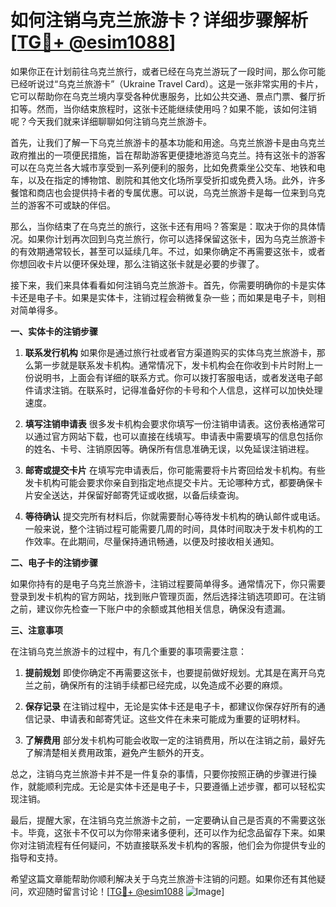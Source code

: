 # 如何注销乌克兰旅游卡？详细步骤解析[[TG💪+ @esim1088](https://t.me/s/esim1088)]

如果你正在计划前往乌克兰旅行，或者已经在乌克兰游玩了一段时间，那么你可能已经听说过“乌克兰旅游卡”（Ukraine Travel Card）。这是一张非常实用的卡片，它可以帮助你在乌克兰境内享受各种优惠服务，比如公共交通、景点门票、餐厅折扣等。然而，当你结束旅程时，这张卡还能继续使用吗？如果不能，该如何注销呢？今天我们就来详细聊聊如何注销乌克兰旅游卡。

首先，让我们了解一下乌克兰旅游卡的基本功能和用途。乌克兰旅游卡是由乌克兰政府推出的一项便民措施，旨在帮助游客更便捷地游览乌克兰。持有这张卡的游客可以在乌克兰各大城市享受到一系列便利的服务，比如免费乘坐公交车、地铁和电车，以及在指定的博物馆、剧院和其他文化场所享受折扣或免费入场。此外，许多餐馆和商店也会提供持卡者的专属优惠。可以说，乌克兰旅游卡是每一位来到乌克兰的游客不可或缺的伴侣。

那么，当你结束了在乌克兰的旅行，这张卡还有用吗？答案是：取决于你的具体情况。如果你计划再次回到乌克兰旅行，你可以选择保留这张卡，因为乌克兰旅游卡的有效期通常较长，甚至可以延续几年。不过，如果你确定不再需要这张卡，或者你想回收卡片以便环保处理，那么注销这张卡就是必要的步骤了。

接下来，我们来具体看看如何注销乌克兰旅游卡。首先，你需要明确你的卡是实体卡还是电子卡。如果是实体卡，注销过程会稍微复杂一些；而如果是电子卡，则相对简单得多。

**一、实体卡的注销步骤**

1. **联系发行机构**
   如果你是通过旅行社或者官方渠道购买的实体乌克兰旅游卡，那么第一步就是联系发卡机构。通常情况下，发卡机构会在你收到卡片时附上一份说明书，上面会有详细的联系方式。你可以拨打客服电话，或者发送电子邮件请求注销。在联系时，记得准备好你的卡号和个人信息，这样可以加快处理速度。

2. **填写注销申请表**
   很多发卡机构会要求你填写一份注销申请表。这份表格通常可以通过官方网站下载，也可以直接在线填写。申请表中需要填写的信息包括你的姓名、卡号、注销原因等。确保所有信息准确无误，以免延误注销进程。

3. **邮寄或提交卡片**
   在填写完申请表后，你可能需要将卡片寄回给发卡机构。有些发卡机构可能会要求你亲自到指定地点提交卡片。无论哪种方式，都要确保卡片安全送达，并保留好邮寄凭证或收据，以备后续查询。

4. **等待确认**
   提交完所有材料后，你就需要耐心等待发卡机构的确认邮件或电话。一般来说，整个注销过程可能需要几周的时间，具体时间取决于发卡机构的工作效率。在此期间，尽量保持通讯畅通，以便及时接收相关通知。

**二、电子卡的注销步骤**

如果你持有的是电子乌克兰旅游卡，注销过程要简单得多。通常情况下，你只需要登录到发卡机构的官方网站，找到账户管理页面，然后选择注销选项即可。在注销之前，建议你先检查一下账户中的余额或其他相关信息，确保没有遗漏。

**三、注意事项**

在注销乌克兰旅游卡的过程中，有几个重要的事项需要注意：

1. **提前规划**
   即使你确定不再需要这张卡，也要提前做好规划。尤其是在离开乌克兰之前，确保所有的注销手续都已经完成，以免造成不必要的麻烦。

2. **保存记录**
   在注销过程中，无论是实体卡还是电子卡，都建议你保存好所有的通信记录、申请表和邮寄凭证。这些文件在未来可能成为重要的证明材料。

3. **了解费用**
   部分发卡机构可能会收取一定的注销费用，所以在注销之前，最好先了解清楚相关费用政策，避免产生额外的开支。

总之，注销乌克兰旅游卡并不是一件复杂的事情，只要你按照正确的步骤进行操作，就能顺利完成。无论是实体卡还是电子卡，只要遵循上述步骤，都可以轻松实现注销。

最后，提醒大家，在注销乌克兰旅游卡之前，一定要确认自己是否真的不需要这张卡。毕竟，这张卡不仅可以为你带来诸多便利，还可以作为纪念品留存下来。如果你对注销流程有任何疑问，不妨直接联系发卡机构的客服，他们会为你提供专业的指导和支持。

希望这篇文章能帮助你顺利解决关于乌克兰旅游卡注销的问题。如果你还有其他疑问，欢迎随时留言讨论！[[TG💪+ @esim1088](https://t.me/s/esim1088) ![Image](https://i.postimg.cc/4NQfJmqS/Snipaste-2025-05-13-00-14-12.png)]